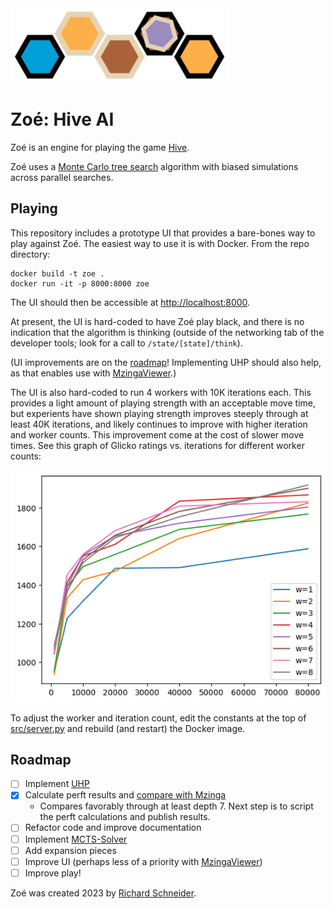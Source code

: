 <img src="https://github.com/richardjs/zoe/raw/master/img/header.jpg" />

# Zoé: Hive AI

Zoé is an engine for playing the game [Hive](https://gen42.com/games/hive).

Zoé uses a [Monte Carlo tree search](https://en.wikipedia.org/wiki/Monte_Carlo_tree_search)
algorithm with biased simulations across parallel searches.

## Playing

This repository includes a prototype UI that provides a bare-bones way to play
against Zoé. The easiest way to use it is with Docker. From the repo directory:

```
docker build -t zoe .
docker run -it -p 8000:8000 zoe
```

The UI should then be accessible at
[http://localhost:8000](http://localhost:8000).

At present, the UI is hard-coded to have Zoé play black, and there is no
indication that the algorithm is thinking (outside of the networking tab of the
developer tools; look for a call to `/state/[state]/think`).

(UI improvements are on the [roadmap](https://github.com/richardjs/zoe#roadmap)!
Implementing UHP should also help, as that enables use with
[MzingaViewer](https://github.com/jonthysell/Mzinga/wiki/MzingaViewer).)

The UI is also hard-coded to run 4 workers with 10K iterations each. This
provides a light amount of playing strength with an acceptable move time, but
experients have shown playing strength improves steeply through at least 40K
iterations, and likely continues to improve with higher iteration and worker
counts. This improvement come at the cost of slower move times. See this graph
of Glicko ratings vs. iterations for different worker counts:

<img src="https://github.com/richardjs/zoe/raw/master/img/v1.0-glicko.png" />

To adjust the worker and iteration count, edit the constants at the top of
[src/server.py](https://github.com/richardjs/zoe/blob/master/src/server.py) and
rebuild (and restart) the Docker image.


## Roadmap

- [ ] Implement [UHP](https://github.com/jonthysell/Mzinga/wiki/UniversalHiveProtocol)
- [x] Calculate perft results and [compare with Mzinga](https://github.com/jonthysell/Mzinga/wiki/Perft)
  - Compares favorably through at least depth 7. Next step is to script the
    perft calculations and publish results.
- [ ] Refactor code and improve documentation
- [ ] Implement [MCTS-Solver](https://dke.maastrichtuniversity.nl/m.winands/documents/uctloa.pdf)
- [ ] Add expansion pieces
- [ ] Improve UI (perhaps less of a priority with [MzingaViewer](https://github.com/jonthysell/Mzinga/wiki/MzingaViewer))
- [ ] Improve play!

Zoé was created 2023 by [Richard Schneider](https://schneiderbox.net).
